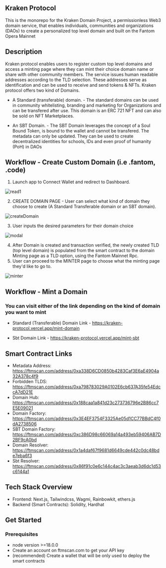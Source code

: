 ## Kraken Protocol

This is the monorepo for the Kraken Domain Project, a permissionless Web3 domain service, that enables individuals, communities and organizations (DAOs) to create a personalized top level domain and built on the Fantom Opera Mainnet

## Description
Kraken protocol enables users to register custom top level domains and access a minting page where they can mint their choice domain name or share with other community members. The service issues human readable addresses according to the TLD selection. These addresses serve as identification and can be used to receive and send tokens & NFTs.
  Kraken protocol offers two kind of Domains.
- A Standard (transferable) domain. - The standard domains can be used in community whitelisting, branding and marketing for Organizations and can be transfered after use. This domain is an ERC 721 NFT and can also be sold on NFT Marketplaces.

- An SBT Domain. - The SBT Domain leverages the concept of a Soul Bound Token, is bound to the wallet and cannot be transfered. The metadata can only be updated. They can be used to create decentralized identities for schools, IDs and even proof of humanity (PoH) in DAOs

## Workflow - Create Custom Domain (i.e .fantom, .code)
1. Launch app to Connect Wallet and redirect to Dashboard.

![read1](https://user-images.githubusercontent.com/124390899/223584576-bb9b57d3-ee48-45a7-92d1-49dc91268a10.PNG)

2. CREATE DOMAIN PAGE - User can select what kind of domain they choose to create (A Standard Transferable domain or an SBT domain).

![createDomain](https://user-images.githubusercontent.com/124390899/223584797-b94ea401-5e30-490d-99ae-46c05cbb21e2.PNG)

3. User inputs the desired parameters for their domain choice

![modal](https://user-images.githubusercontent.com/124390899/223584957-ba1d92e9-cb50-473e-93b9-3d23fea1c6d0.PNG)

4. After Domain is created and transaction verified, the newly created TLD (top level domain) is populated from the smart contract to the domain Minting page as a TLD option, using the Fantom Mainnet Rpc.
5. User can proceed to the MINTER page to choose what the minting page they'd like to go to.

![minter](https://user-images.githubusercontent.com/124390899/223585105-35ea7b5b-44fe-4b3c-aedc-717118accf96.PNG)

## Workflow - Mint a Domain

### You can visit either of the link depending on the kind of domain you want to mint
- Standard (Transferable) Domain Link - https://kraken-protocol.vercel.app/mint-domain

- Sbt Domain Link - https://kraken-protocol.vercel.app/mint-sbt   



## Smart Contract Links
- Metadata Address: https://ftmscan.com/address/0xa338D6CD0850b4283Caf3E6aE4904a32A378c4f9
- Forbidden TLDS: https://ftmscan.com/address/0xa798783029A0102E6cb637A35fe54EdccA7dD21E
- Domain Hub: https://ftmscan.com/address/0x188caa1a841d23c273736796e2B86cc7E5E09021
- Domain Factory: https://ftmscan.com/address/0x3E4EF3754F3325Ae05d1CC77BBdC4f0dA2738506
- SBT Domain Factory: https://ftmscan.com/address/0xc386D98c66069a14a493eb59406AB7D2BF9cA0bd
- Domain Resolver: https://ftmscan.com/address/0x1a4daf67f9681d6649cde442c0dc48bde7eba6f3
- Sbt Resolver: https://ftmscan.com/address/0x86f91c0e6c144c4ac3c3aeab3d6dc1d53c6144a1

## Tech Stack Overview
- Frontend: Next.js, Tailwindcss, Wagmi, Rainbowkit, ethers.js
- Backend (Smart Contracts): Solidity, Hardhat

## Get Started

### Prerequisites
- node version >=18.0.0
- Create an account on ftmscan.com to get your API key
- (recommended) Create a wallet that will be only used to deploy the smart contracts






